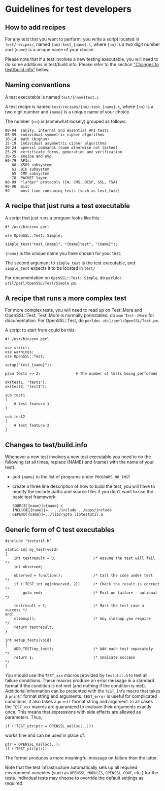 Guidelines for test developers
==============================

How to add recipes
------------------

For any test that you want to perform, you write a script located in
`test/recipes/`, named `{nn}-test_{name}.t`,
where `{nn}` is a two digit number and
`{name}` is a unique name of your choice.

Please note that if a test involves a new testing executable, you will need to
do some additions in test/build.info. Please refer to the section
["Changes to test/build.info"](README.md#changes-to-testbuildinfo) below.

Naming conventions
------------------

A test executable is named `test/{name}test.c`

A test recipe is named `test/recipes/{nn}-test_{name}.t`, where `{nn}` is a two
digit number and `{name}` is a unique name of your choice.

The number `{nn}` is (somewhat loosely) grouped as follows:

    00-04  sanity, internal and essential API tests
    05-09  individual symmetric cipher algorithms
    10-14  math (bignum)
    15-19  individual asymmetric cipher algorithms
    20-24  openssl commands (some otherwise not tested)
    25-29  certificate forms, generation and verification
    30-35  engine and evp
    60-79  APIs:
       60  X509 subsystem
       61  BIO subsystem
       65  CMP subsystem
       70  PACKET layer
    80-89  "larger" protocols (CA, CMS, OCSP, SSL, TSA)
    90-98  misc
    99     most time consuming tests [such as test_fuzz]

A recipe that just runs a test executable
-----------------------------------------

A script that just runs a program looks like this:

    #! /usr/bin/env perl

    use OpenSSL::Test::Simple;

    simple_test("test_{name}", "{name}test", "{name}");

`{name}` is the unique name you have chosen for your test.

The second argument to `simple_test` is the test executable, and `simple_test`
expects it to be located in `test/`

For documentation on `OpenSSL::Test::Simple`,
do `perldoc util/perl/OpenSSL/Test/Simple.pm`.

A recipe that runs a more complex test
--------------------------------------

For more complex tests, you will need to read up on Test::More and
OpenSSL::Test.  Test::More is normally preinstalled, do `man Test::More` for
documentation.  For OpenSSL::Test, do `perldoc util/perl/OpenSSL/Test.pm`.

A script to start from could be this:

    #! /usr/bin/env perl

    use strict;
    use warnings;
    use OpenSSL::Test;

    setup("test_{name}");

    plan tests => 2;                # The number of tests being performed

    ok(test1, "test1");
    ok(test2, "test1");

    sub test1
    {
        # test feature 1
    }

    sub test2
    {
        # test feature 2
    }

Changes to test/build.info
--------------------------

Whenever a new test involves a new test executable you need to do the
following (at all times, replace {NAME} and {name} with the name of your
test):

 * add `{name}` to the list of programs under `PROGRAMS_NO_INST`

 * create a three line description of how to build the test, you will have
   to modify the include paths and source files if you don't want to use the
   basic test framework:

       SOURCE[{name}]={name}.c
       INCLUDE[{name}]=.. ../include ../apps/include
       DEPEND[{name}]=../libcrypto libtestutil.a

Generic form of C test executables
----------------------------------

    #include "testutil.h"

    static int my_test(void)
    {
        int testresult = 0;                 /* Assume the test will fail    */
        int observed;

        observed = function();              /* Call the code under test     */
        if (!TEST_int_eq(observed, 2))      /* Check the result is correct  */
            goto end;                       /* Exit on failure - optional   */

        testresult = 1;                     /* Mark the test case a success */
    end:
        cleanup();                          /* Any cleanup you require      */
        return testresult;
    }

    int setup_tests(void)
    {
        ADD_TEST(my_test);                  /* Add each test separately     */
        return 1;                           /* Indicate success             */
    }

You should use the `TEST_xxx` macros provided by `testutil.h` to test all failure
conditions.  These macros produce an error message in a standard format if the
condition is not met (and nothing if the condition is met).  Additional
information can be presented with the `TEST_info` macro that takes a `printf`
format string and arguments.  `TEST_error` is useful for complicated conditions,
it also takes a `printf` format string and argument.  In all cases the `TEST_xxx`
macros are guaranteed to evaluate their arguments exactly once.  This means
that expressions with side effects are allowed as parameters.  Thus,

    if (!TEST_ptr(ptr = OPENSSL_malloc(..)))

works fine and can be used in place of:

    ptr = OPENSSL_malloc(..);
    if (!TEST_ptr(ptr))

The former produces a more meaningful message on failure than the latter.

Note that the test infrastructure automatically sets up all required environment
variables (such as `OPENSSL_MODULES`, `OPENSSL_CONF`, etc.) for the tests.
Individual tests may choose to override the default settings as required.
